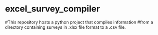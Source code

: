 # excel_survey_compiler
#This repository hosts a python project that compiles information 
#from a directory containing surveys in .xlsx file format to a .csv file.
